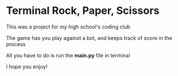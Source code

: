 # Terminal Rock, Paper, Scissors

This was a project for my high school's coding club

The game has you play against a bot, and keeps track of score in the process

All you have to do is run the **main.py** file in terminal

I hope you enjoy!
